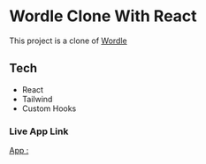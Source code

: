 # Wordle Clone With React

This project is a clone of [Wordle](https://www.nytimes.com/games/wordle/index.html)

## Tech

- React
- Tailwind
- Custom Hooks

### Live App Link

[App :](https://chic-tulumba-2e3bda.netlify.app/)
